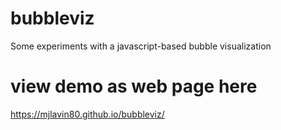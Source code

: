 # bubbleviz
Some experiments with a javascript-based bubble visualization

# view demo as web page here
https://mjlavin80.github.io/bubbleviz/
